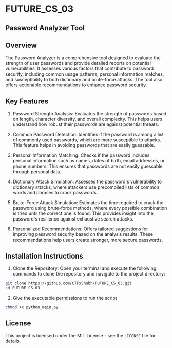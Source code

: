 # FUTURE_CS_03
## Password Analyzer Tool

## Overview

The Password Analyzer is a comprehensive tool designed to evaluate the strength of user passwords and provide detailed reports on potential vulnerabilities. It assesses various factors that contribute to password security, including common usage patterns, personal information matches, and susceptibility to both dictionary and brute-force attacks. The tool also offers actionable recommendations to enhance password security.

## Key Features

1. Password Strength Analysis: Evaluates the strength of passwords based on length, character diversity, and overall complexity. This helps users understand how robust their passwords are against potential threats.

2. Common Password Detection: Identifies if the password is among a list of commonly used passwords, which are more susceptible to attacks. This feature helps in avoiding passwords that are easily guessable.

3. Personal Information Matching: Checks if the password includes personal information such as names, dates of birth, email addresses, or phone numbers. This ensures that passwords are not easily guessable through personal data.

4. Dictionary Attack Simulation: Assesses the password's vulnerability to dictionary attacks, where attackers use precompiled lists of common words and phrases to crack passwords.

5. Brute-Force Attack Simulation: Estimates the time required to crack the password using brute-force methods, where every possible combination is tried until the correct one is found. This provides insight into the password's resilience against exhaustive search attacks.

6. Personalized Recommendations: Offers tailored suggestions for improving password security based on the analysis results. These recommendations help users create stronger, more secure passwords.

## Installation Instructions

1. Clone the Repository: Open your terminal and execute the following commands to clone the repository and navigate to the project directory:

 ```bash
 git clone https://github.com/CTFxShubh/FUTURE_CS_03.git
 cd FUTURE_CS_03
 ```

2. Give the executable permissions to run the script 

```bash
chmod +x python_main.py
```

## License

This project is licensed under the MIT License - see the `LICENSE` file for details.


